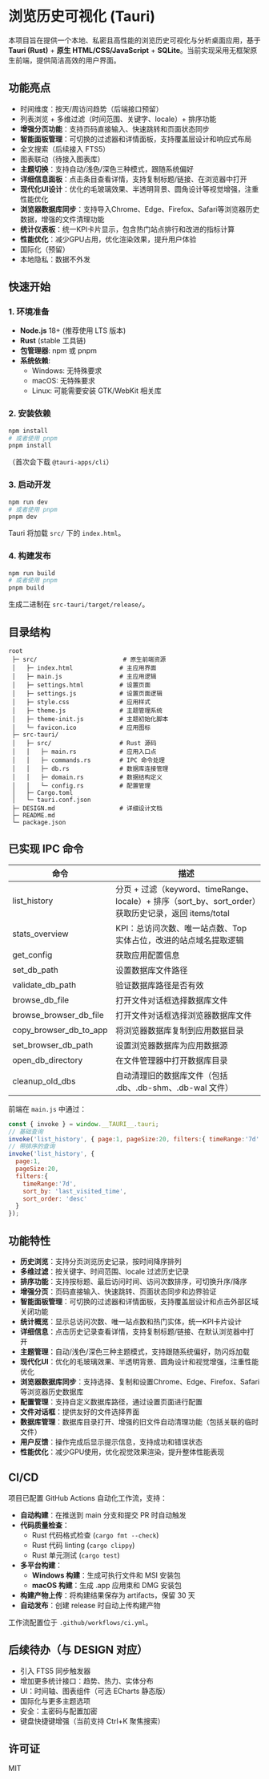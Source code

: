 # 浏览历史可视化 (Tauri)

本项目旨在提供一个本地、私密且高性能的浏览历史可视化与分析桌面应用，基于 **Tauri (Rust)** + **原生 HTML/CSS/JavaScript** + **SQLite**。当前实现采用无框架原生前端，提供简洁高效的用户界面。

## 功能亮点
- 时间维度：按天/周访问趋势（后端接口预留）
- 列表浏览 + 多维过滤（时间范围、关键字、locale）+ 排序功能
- **增强分页功能**：支持页码直接输入、快速跳转和页面状态同步
- **智能面板管理**：可切换的过滤器和详情面板，支持覆盖层设计和响应式布局
- 全文搜索（后续接入 FTS5）
- 图表联动（待接入图表库）
- **主题切换**：支持自动/浅色/深色三种模式，跟随系统偏好
- **详细信息面板**：点击条目查看详情，支持复制标题/链接、在浏览器中打开
- **现代化UI设计**：优化的毛玻璃效果、半透明背景、圆角设计等视觉增强，注重性能优化
- **浏览器数据库同步**：支持导入Chrome、Edge、Firefox、Safari等浏览器历史数据，增强的文件清理功能
- **统计仪表板**：统一KPI卡片显示，包含热门站点排行和改进的指标计算
- **性能优化**：减少GPU占用，优化渲染效果，提升用户体验
- 国际化（预留）
- 本地隐私：数据不外发

## 快速开始
### 1. 环境准备
- **Node.js** 18+ (推荐使用 LTS 版本)
- **Rust** (stable 工具链)
- **包管理器**: npm 或 pnpm
- **系统依赖**: 
  - Windows: 无特殊要求
  - macOS: 无特殊要求  
  - Linux: 可能需要安装 GTK/WebKit 相关库

### 2. 安装依赖
```bash
npm install
# 或者使用 pnpm
pnpm install
```
（首次会下载 `@tauri-apps/cli`）

### 3. 启动开发
```bash
npm run dev
# 或者使用 pnpm
pnpm dev
```
Tauri 将加载 `src/` 下的 `index.html`。

### 4. 构建发布
```bash
npm run build
# 或者使用 pnpm
pnpm build
```
生成二进制在 `src-tauri/target/release/`。

## 目录结构
```
root
 ├─ src/                        # 原生前端资源
 │   ├─ index.html             # 主应用界面
 │   ├─ main.js                # 主应用逻辑
 │   ├─ settings.html          # 设置页面
 │   ├─ settings.js            # 设置页面逻辑
 │   ├─ style.css              # 应用样式
 │   ├─ theme.js               # 主题管理系统
 │   ├─ theme-init.js          # 主题初始化脚本
 │   └─ favicon.ico            # 应用图标
 ├─ src-tauri/
 │   ├─ src/                   # Rust 源码
 │   │   ├─ main.rs            # 应用入口点
 │   │   ├─ commands.rs        # IPC 命令处理
 │   │   ├─ db.rs              # 数据库连接管理
 │   │   ├─ domain.rs          # 数据结构定义
 │   │   └─ config.rs          # 配置管理
 │   ├─ Cargo.toml
 │   └─ tauri.conf.json
 ├─ DESIGN.md                  # 详细设计文档
 ├─ README.md
 └─ package.json
```

## 已实现 IPC 命令
| 命令 | 描述 |
|------|------|
| list_history | 分页 + 过滤（keyword、timeRange、locale）+ 排序（sort_by、sort_order）获取历史记录，返回 items/total |
| stats_overview | KPI：总访问次数、唯一站点数、Top 实体占位，改进的站点域名提取逻辑 |
| get_config | 获取应用配置信息 |
| set_db_path | 设置数据库文件路径 |
| validate_db_path | 验证数据库路径是否有效 |
| browse_db_file | 打开文件对话框选择数据库文件 |
| browse_browser_db_file | 打开文件对话框选择浏览器数据库文件 |
| copy_browser_db_to_app | 将浏览器数据库复制到应用数据目录 |
| set_browser_db_path | 设置浏览器数据库为应用数据源 |
| open_db_directory | 在文件管理器中打开数据库目录 |
| cleanup_old_dbs | 自动清理旧的数据库文件（包括 .db、.db-shm、.db-wal 文件） |

前端在 `main.js` 中通过：
```js
const { invoke } = window.__TAURI__.tauri;
// 基础查询
invoke('list_history', { page:1, pageSize:20, filters:{ timeRange:'7d' } });
// 带排序的查询
invoke('list_history', { 
  page:1, 
  pageSize:20, 
  filters:{ 
    timeRange:'7d',
    sort_by: 'last_visited_time',
    sort_order: 'desc'
  } 
});
```

## 功能特性
- **历史浏览**：支持分页浏览历史记录，按时间降序排列
- **多维过滤**：按关键字、时间范围、locale 过滤历史记录
- **排序功能**：支持按标题、最后访问时间、访问次数排序，可切换升序/降序
- **增强分页**：页码直接输入、快速跳转、页面状态同步和边界验证
- **智能面板管理**：可切换的过滤器和详情面板，支持覆盖层设计和点击外部区域关闭功能
- **统计概览**：显示总访问次数、唯一站点数和热门实体，统一KPI卡片设计
- **详细信息**：点击历史记录查看详情，支持复制标题/链接、在默认浏览器中打开
- **主题管理**：自动/浅色/深色三种主题模式，支持跟随系统偏好，防闪烁加载
- **现代化UI**：优化的毛玻璃效果、半透明背景、圆角设计和视觉增强，注重性能优化
- **浏览器数据库同步**：支持选择、复制和设置Chrome、Edge、Firefox、Safari等浏览器历史数据库
- **配置管理**：支持自定义数据库路径，通过设置页面进行配置
- **文件对话框**：提供友好的文件选择界面
- **数据库管理**：数据库目录打开、增强的旧文件自动清理功能（包括关联的临时文件）
- **用户反馈**：操作完成后显示提示信息，支持成功和错误状态
- **性能优化**：减少GPU使用，优化视觉效果渲染，提升整体性能表现

## CI/CD
项目已配置 GitHub Actions 自动化工作流，支持：
- **自动构建**：在推送到 main 分支和提交 PR 时自动触发
- **代码质量检查**：
  - Rust 代码格式检查 (`cargo fmt --check`)
  - Rust 代码 linting (`cargo clippy`)
  - Rust 单元测试 (`cargo test`)
- **多平台构建**：
  - **Windows 构建**：生成可执行文件和 MSI 安装包
  - **macOS 构建**：生成 .app 应用束和 DMG 安装包
- **构建产物上传**：将构建结果保存为 artifacts，保留 30 天
- **自动发布**：创建 release 时自动上传构建产物

工作流配置位于 `.github/workflows/ci.yml`。

## 后续待办（与 DESIGN 对应）
- 引入 FTS5 同步触发器
- 增加更多统计接口：趋势、热力、实体分布
- UI：时间轴、图表组件（可选 ECharts 静态版）
- 国际化与更多主题选项
- 安全：主密码与配置加密
- 键盘快捷键增强（当前支持 Ctrl+K 聚焦搜索）

## 许可证
MIT
